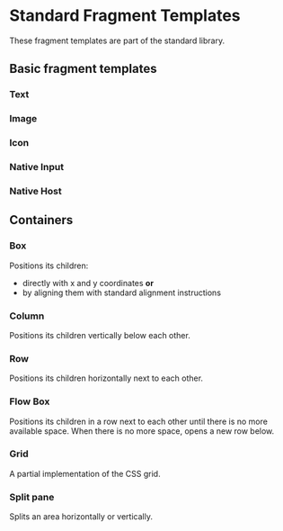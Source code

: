 # Standard Fragment Templates

These fragment templates are part of the standard library.

## Basic fragment templates

### Text

### Image

### Icon

### Native Input

### Native Host

## Containers

### Box

Positions its children:

- directly with x and y coordinates **or**
- by aligning them with standard alignment instructions

### Column

Positions its children vertically below each other.

### Row

Positions its children horizontally next to each other.

### Flow Box

Positions its children in a row next to each other until there is no more available space. 
When there is no more space, opens a new row below.

### Grid

A partial implementation of the CSS grid.

### Split pane

Splits an area horizontally or vertically.